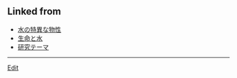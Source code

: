 ---
---
## Linked from

* [水の特異な物性](水の特異な物性.md)
* [生命と水](生命と水.md)
* [研究テーマ](研究テーマ.md)


----
[Edit](https://github.com/vitroid/vitroid.github.io/edit/master/MD/生命と水.md)
